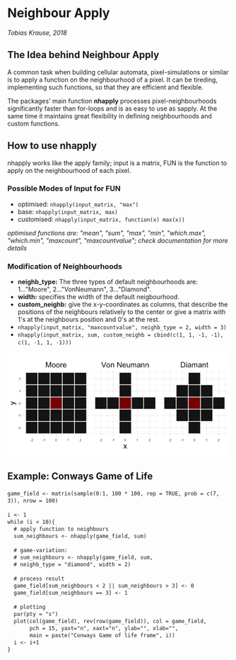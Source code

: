 # Neighbour Apply

*Tobias Krause, 2018*

## The Idea behind Neighbour Apply

A common task when building cellular automata, pixel-simulations or similar is to apply a function on the neighbourhood of a pixel. It can be tireding, implementing such functions, so that they are efficient and flexible.

The packages' main function **nhapply**  processes pixel-neighbourhoods significantly faster than for-loops and is as easy to use as sapply. At the same time it maintains great flexibility in defining neighbourhoods and custom functions.

## How to use nhapply

nhapply works like the apply family; input is a matrix, FUN is the function to apply on the neighbourhood of each pixel. 

### Possible Modes of Input for FUN
* optimised: ```nhapply(input_matrix, "max")```
* base: ```nhapply(input_matrix, max)```
* customised: ```nhapply(input_matrix, function(x) max(x))```

*optimised functions are: "mean", "sum", "max", "min", "which.max", "which.min", "maxcount", "maxcountvalue"; check documentation for more details*

### Modification of Neighbourhoods
* **neighb_type:** The three types of default neighbourhoods are: 1..."Moore", 2..."VonNeumann", 3..."Diamond". 
* **width:** specifies the width of the default neigbourhood.
* **custom_neighb:** give the x-y-coordinates as columns, that describe the positions of the neighbours relatively to the center or give a matrix with 1's at the neighbours position and 0's at the rest.
* ```nhapply(input_matrix, "maxcountvalue", neighb_type = 2, width = 3)```
* ```nhapply(input_matrix, sum, custom_neighb = cbind(c(1, 1, -1, -1), c(1, -1, 1, -1)))```

![](./Grafiken/Nbhoods.png)

## Example: Conways Game of Life

```
game_field <- matrix(sample(0:1, 100 * 100, rep = TRUE, prob = c(7, 3)), nrow = 100)

i <- 1
while (i < 10){
  # apply function to neighbours
  sum_neighbours <- nhapply(game_field, sum)
  
  # game-variation:
  # sum_neighbours <- nhapply(game_field, sum,
  # neighb_type = "diamond", width = 2)
  
  # process result
  game_field[sum_neighbours < 2 || sum_neighbours > 3] <- 0
  game_field[sum_neighbours == 3] <- 1
  
  # plotting
  par(pty = "s")
  plot(col(game_field), rev(row(game_field)), col = game_field,
       pch = 15, yaxt="n", xaxt="n", ylab="", xlab="",
       main = paste("Conways Game of life frame", i))
  i <- i+1
}
```


